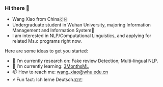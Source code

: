 ### Hi there 👋

* Wang Xiao from China🇨🇳 
* Undergraduate student in Wuhan University, majoring Information Management and Information System🏫 
* I am interested in NLP/Computational Linguistics, and applying for related Ms.c programs right now.


Here are some ideas to get you started:

- 🔭 I’m currently research on: Fake review Detection; Multi-lingual NLP.
- 🌱 I’m currently learning: [3MonthsML](https://www.bilibili.com/video/BV1yg411K72z?spm_id_from=333.1007.top_right_bar_window_history.content.click)
- 📫 How to reach me: wang_xiao@whu.edu.cn
- ⚡ Fun fact: Ich lerne Deutsch.🇩🇪

